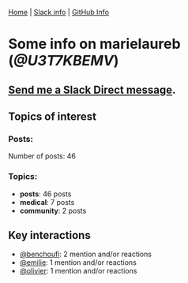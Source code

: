 [Home](https://kelu124.github.io/echommunity/) | [Slack info](https://kelu124.github.io/echommunity/) | [GitHub Info](https://kelu124.github.io/echommunity/github.html)

# Some info on __marielaureb__ (_@U3T7KBEMV_)


## [Send me a Slack Direct message](https://echopen.slack.com/messages/@marielaureb/).

## Topics of interest

### Posts: 

Number of posts: 46

### Topics:

* __posts__: 46 posts
* __medical__: 7 posts
* __community__: 2 posts

## Key interactions 

* [@benchoufi](./U0B47KC3S.md): 2 mention and/or reactions
* [@emilie](./U0FN1B8KD.md): 1 mention and/or reactions
* [@olivier](./U04DFTZ7D.md): 1 mention and/or reactions
